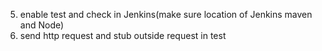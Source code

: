 5. enable test and check in Jenkins(make sure location of Jenkins maven and Node)
6. send http request and stub outside request in test
